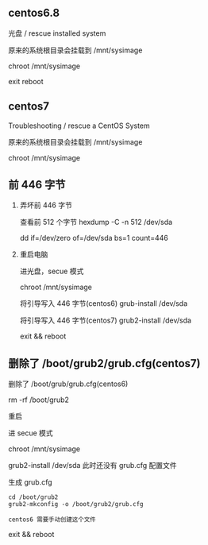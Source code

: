 
## centos6.8

光盘 / rescue installed system

原来的系统根目录会挂载到 /mnt/sysimage

chroot /mnt/sysimage

exit
reboot

## centos7

Troubleshooting / rescue a CentOS System

原来的系统根目录会挂载到 /mnt/sysimage

chroot /mnt/sysimage

## 前 446 字节

1. 弄坏前 446 字节

    查看前 512 个字节
        hexdump -C -n 512 /dev/sda

    dd if=/dev/zero of=/dev/sda bs=1 count=446

2. 重启电脑

    进光盘，secue 模式

    chroot /mnt/sysimage

    将引导写入 446 字节(centos6)
    grub-install /dev/sda

    将引导写入 446 字节(centos7)
    grub2-install /dev/sda

    exit && reboot

## 删除了 /boot/grub2/grub.cfg(centos7)

删除了 /boot/grub/grub.cfg(centos6)

rm -rf /boot/grub2

重启

进 secue 模式

chroot /mnt/sysimage

grub2-install /dev/sda 此时还没有 grub.cfg 配置文件

生成 grub.cfg

    cd /boot/grub2
    grub2-mkconfig -o /boot/grub2/grub.cfg

    centos6 需要手动创建这个文件

exit && reboot

## 
